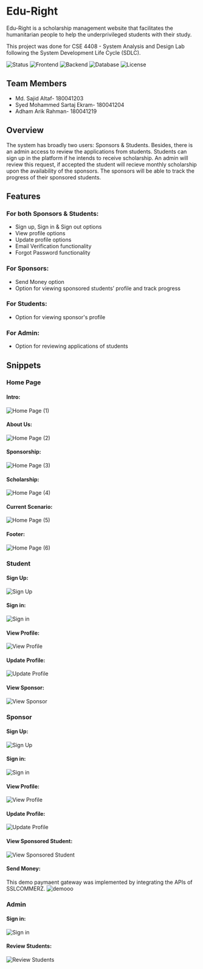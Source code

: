 # Edu-Right

Edu-Right is a scholarship management website that facilitates the humanitarian people to help the underprivileged students with their study. 

This project was done for CSE 4408 - System Analysis and Design Lab following the System Development Life Cycle (SDLC).

![Status](https://img.shields.io/badge/Status-Complete-brightgreen)
![Frontend](https://img.shields.io/badge/Frontend-Bootstrap-yellow)
![Backend](https://img.shields.io/badge/Backend-php-purple)
![Database](https://img.shields.io/badge/Database-phpMyAdmin-blue)
![License](https://img.shields.io/badge/license-MIT-orange.svg)


## Team Members
* Md. Sajid Altaf- 180041203
* Syed Mohammed Sartaj Ekram- 180041204
* Adham Arik Rahman- 180041219

## Overview
The system has broadly two users: Sponsors & Students. Besides, there is an admin access to review the applications from students. Students can sign up in the platform if he intends to receive scholarship. An admin will review this request, if accepted the student will recieve monthly scholarship upon the availability of the sponsors. The sponsors will be able to track the progress of their sponsored students.  

## Features
### For both Sponsors & Students:
* Sign up, Sign in & Sign out options
* View profile options 
* Update profile options
* Email Verification functionality 
* Forgot Password functionality 

### For Sponsors:
* Send Money option
* Option for viewing sponsored students’ profile and track progress

### For Students:
* Option for viewing sponsor's profile

### For Admin:
* Option for reviewing applications of students


## Snippets
### Home Page
#### Intro:
![Home Page (1)](https://user-images.githubusercontent.com/57594776/109493440-b38e0e00-7ab6-11eb-870c-e7443bb5beb2.jpg)
#### About Us:
![Home Page (2)](https://user-images.githubusercontent.com/57594776/109493659-049e0200-7ab7-11eb-8b02-8a136f59a080.jpg)
#### Sponsorship:
![Home Page (3)](https://user-images.githubusercontent.com/57594776/109493722-1a132c00-7ab7-11eb-9b33-dd20e66c2127.jpg)
#### Scholarship:
![Home Page (4)](https://user-images.githubusercontent.com/57594776/109493704-15e70e80-7ab7-11eb-97fa-af50acd825aa.jpg)
#### Current Scenario:
![Home Page (5)](https://user-images.githubusercontent.com/57594776/109493715-18e1ff00-7ab7-11eb-8b02-58d7eb096d15.jpg)
#### Footer:
![Home Page (6)](https://user-images.githubusercontent.com/57594776/109493719-197a9580-7ab7-11eb-8084-cda9a440b308.jpg)

### Student
#### Sign Up:
![Sign Up](https://user-images.githubusercontent.com/57594776/109494226-cead4d80-7ab7-11eb-9edf-000979063d4e.jpg)
#### Sign in:
![Sign in](https://user-images.githubusercontent.com/57594776/109494263-d967e280-7ab7-11eb-86e3-28c20f13d2a1.jpg)
#### View Profile:
![View Profile](https://user-images.githubusercontent.com/57594776/109494250-d53bc500-7ab7-11eb-8f0c-f92161e0bcf3.jpg)
#### Update Profile:
![Update Profile](https://user-images.githubusercontent.com/57594776/109494238-d2d96b00-7ab7-11eb-9327-3479a21421b9.jpg)
#### View Sponsor:
![View Sponsor](https://user-images.githubusercontent.com/57594776/109494259-d7058880-7ab7-11eb-9ac4-cbbf6903b6b5.jpg)

### Sponsor
#### Sign Up:
![Sign Up](https://user-images.githubusercontent.com/57594776/109494679-6743cd80-7ab8-11eb-900c-954e5fdc93be.jpg)
#### Sign in:
![Sign in](https://user-images.githubusercontent.com/57594776/109494677-66ab3700-7ab8-11eb-8379-79d1f6ad82a2.jpg)
#### View Profile:
![View Profile](https://user-images.githubusercontent.com/57594776/109494673-657a0a00-7ab8-11eb-9a86-d304e3a115cb.jpg)
#### Update Profile:
![Update Profile](https://user-images.githubusercontent.com/57594776/109494667-63b04680-7ab8-11eb-9b17-847e4ecd9334.jpg)
#### View Sponsored Student:
![View Sponsored Student](https://user-images.githubusercontent.com/57594776/109494676-6612a080-7ab8-11eb-9bbb-435a708d3fd7.jpg)
#### Send Money:
This demo paymaent gateway was implemented by integrating the APIs of SSLCOMMERZ.
![demooo](https://user-images.githubusercontent.com/57594776/109497058-b3dcd800-7abb-11eb-8843-02d5a59673b7.png)


### Admin
#### Sign in:
![Sign in](https://user-images.githubusercontent.com/57594776/109494916-bab61b80-7ab8-11eb-9ae1-4a54d666b127.jpg)
#### Review Students:
![Review Students](https://user-images.githubusercontent.com/57594776/109494922-bc7fdf00-7ab8-11eb-9f64-61d4d2ead75a.jpg)

